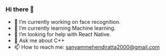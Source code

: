 ### Hi there 👋

- 🔭 I’m currently working on face recognition.
- 🌱 I’m currently learning Machine learning.
- 🤔 I’m looking for help with React Native.
- 💬 Ask me about C++
- 📫 How to reach me: sanyammehendiratta2000@gmail.com

